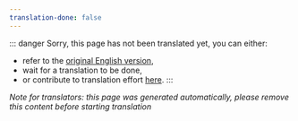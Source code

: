 ```yaml
---
translation-done: false
---
```

::: danger
Sorry, this page has not been translated yet, you can either:
- refer to the [original English version](</support/new-support.md>),
- wait for a translation to be done,
- or contribute to translation effort [here](https://github.com/bsmg/wiki).
:::

_Note for translators: this page was generated automatically, please remove this content before starting translation_
